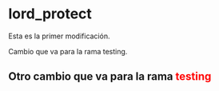 # lord_protect

Esta es la primer modificación.

Cambio que va para la rama testing.

<h2>Otro cambio que va para la rama <b style="color: red;">testing</b></h2>